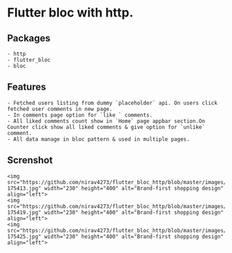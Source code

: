 # Flutter bloc with http.

## Packages
    - http
    - flutter_bloc
    - bloc

## Features
    - Fetched users listing from dummy `placeholder` api. On users click fetched user comments in new page.
    - In comments page option for `like ` comments.
    - All liked comments count show in `Home` page appbar section.On Counter click show all liked comments & give option for `unlike` comment.
    - All data manage in bloc pattern & used in multiple pages.


## Screnshot
    <img src="https://github.com/nirav4273/flutter_bloc_http/blob/master/images/Screenshot_20190224-175413.jpg" width="230" height="400" alt="Brand-first shopping design" align="left">
    <img src="https://github.com/nirav4273/flutter_bloc_http/blob/master/images/Screenshot_20190224-175419.jpg" width="230" height="400" alt="Brand-first shopping design" align="left">
    <img src="https://github.com/nirav4273/flutter_bloc_http/blob/master/images/Screenshot_20190224-175425.jpg" width="230" height="400" alt="Brand-first shopping design" align="left">
